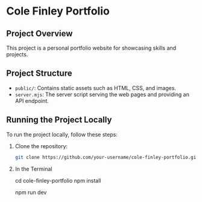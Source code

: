 # Cole Finley Portfolio

## Project Overview

This project is a personal portfolio website for showcasing skills and projects.

## Project Structure

-   `public/`: Contains static assets such as HTML, CSS, and images.
-   `server.mjs`: The server script serving the web pages and providing an API endpoint.

## Running the Project Locally

To run the project locally, follow these steps:

1. Clone the repository:

    ```bash
    git clone https://github.com/your-username/cole-finley-portfolio.git

    ```

2. In the Terminal

    cd cole-finley-portfolio
    npm install

    npm run dev
